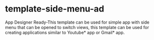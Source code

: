 template-side-menu-ad
=====================

App Designer Ready-This template can be used for simple app with side menu that can be opened to switch views, this template can be used for creating applications similar to Youtube* app or Gmail* app.

